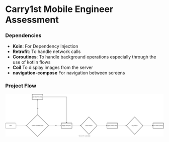 # Carry1st Mobile Engineer Assessment

### Dependencies
 - **Koin**: For Dependency Injection
 - **Retrofit**: To handle network calls
 - **Coroutines**: To handle background operations especially through the use of kotlin flows
 - **Coil** To display images from the server
 - **navigation-compose** For navigation between screens

### Project Flow
![Flow Diagram](assets/flow_diagram.svg)